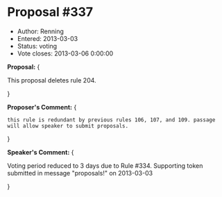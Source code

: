 Proposal #337
============= 
* Author: Renning
* Entered: 2013-03-03
* Status: voting
* Vote closes: 2013-03-06 0:00:00

__Proposal:__
{

This proposal deletes rule 204.

}

__Proposer's Comment:__
{
  
    this rule is redundant by previous rules 106, 107, and 109. passage
    will allow speaker to submit proposals.

}

__Speaker's Comment:__
{
  
  Voting period reduced to 3 days due to Rule #334.
  Supporting token submitted in message "proposals!" on 2013-03-03 
  
}
